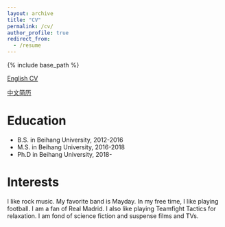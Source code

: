```yaml
---
layout: archive
title: "CV"
permalink: /cv/
author_profile: true
redirect_from:
  - /resume
---
```


{% include base_path %}

[English CV](http://chenzhou409.github.io/files/CV_LeiZhou_en.pdf)

[中文简历](http://chenzhou409.github.io/files/CV_LeiZhou_zh.pdf)

Education
======
* B.S. in Beihang University, 2012-2016
* M.S. in Beihang University, 2016-2018
* Ph.D in Beihang University, 2018-

Interests
======
I like rock music. My favorite band is Mayday. In my free time, I like playing football. I am a fan of Real Madrid. I also like playing Teamfight Tactics for relaxation. I am fond of science fiction and suspense films and TVs.
